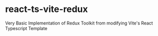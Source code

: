 # react-ts-vite-redux
Very Basic Implementation of Redux Toolkit from modifying Vite's React Typescript Template
